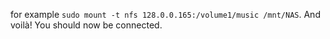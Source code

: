 for example `sudo mount -t nfs 128.0.0.165:/volume1/music /mnt/NAS`. And voilà! You should now be connected.